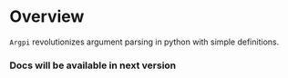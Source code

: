 # Overview

`Argpi` revolutionizes argument parsing in python with simple definitions.

### Docs will be available in next version